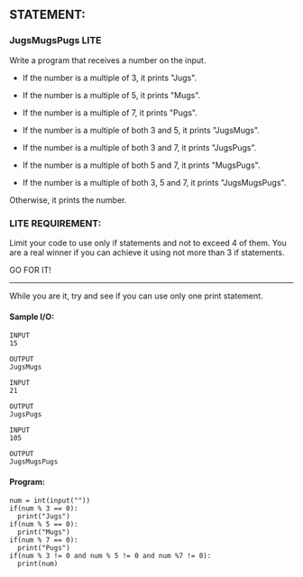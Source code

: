 ## STATEMENT:
### JugsMugsPugs LITE
Write a program that receives a number on the input.
  - If the number is a multiple of 3, it prints "Jugs". 
  - If the number is a multiple of 5, it prints "Mugs".
  - If the number is a multiple of 7, it prints "Pugs".

  - If the number is a multiple of both 3 and 5, it prints "JugsMugs".
  - If the number is a multiple of both 3 and 7, it prints "JugsPugs".
  - If the number is a multiple of both 5 and 7, it prints "MugsPugs".
  - If the number is a multiple of both 3, 5 and 7, it prints "JugsMugsPugs".

Otherwise, it prints the number.

### LITE REQUIREMENT:
Limit your code to use only if statements and not to exceed 4 of them. 
You are a real winner if you can achieve it using not more than 3 if statements.

GO FOR IT! 

-----
While you are it, try and see if you can use only one print statement. 
#### Sample I/O:
```
INPUT 
15

OUTPUT
JugsMugs

INPUT 
21

OUTPUT
JugsPugs

INPUT 
105

OUTPUT 
JugsMugsPugs

```
#### Program:
```
num = int(input(""))
if(num % 3 == 0):
  print("Jugs")
if(num % 5 == 0):
  print("Mugs")
if(num % 7 == 0):
  print("Pugs")
if(num % 3 != 0 and num % 5 != 0 and num %7 != 0):
  print(num)
```
